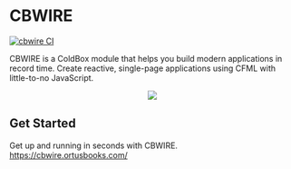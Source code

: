 # CBWIRE

[![cbwire CI](https://github.com/coldbox-modules/cbwire/actions/workflows/ci.yml/badge.svg?branch=development)](https://github.com/coldbox-modules/cbwire/actions/workflows/ci.yml)

CBWIRE is a ColdBox module that helps you build modern applications in record time. Create reactive, single-page applications using CFML with little-to-no JavaScript.

<div align="center">
	<img src="https://raw.githubusercontent.com/coldbox-modules/cbwire/development/logo.png">
</div>

## Get Started

Get up and running in seconds with CBWIRE. https://cbwire.ortusbooks.com/
